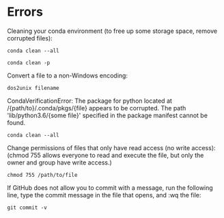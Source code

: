 # Errors

Cleaning your conda environment (to free up some storage space, remove corrupted files):

```conda clean --all```

```conda clean -p```

Convert a file to a non-Windows encoding:

```dos2unix filename```

CondaVerificationError: The package for python located at /{path/to}/.conda/pkgs/{file}
appears to be corrupted. The path 'lib/python3.6/{some file}'
specified in the package manifest cannot be found.

```conda clean --all```

Change permissions of files that only have read access (no write access):
(chmod 755 allows everyone to read and execute the file, but only the owner and group have write access.)

```chmod 755 /path/to/file```

If GitHub does not allow you to commit with a message, run the following line, type the commit message in the file that opens, and :wq the file:

```git commit -v```
